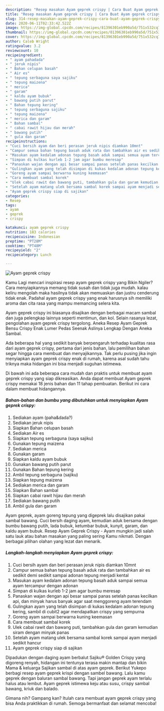 ```yaml
---
description: "Resep masakan Ayam geprek crispy | Cara Buat Ayam geprek crispy Yang Mudah Dan Praktis"
title: "Resep masakan Ayam geprek crispy | Cara Buat Ayam geprek crispy Yang Mudah Dan Praktis"
slug: 314-resep-masakan-ayam-geprek-crispy-cara-buat-ayam-geprek-crispy-yang-mudah-dan-praktis
date: 2020-06-11T02:33:42.522Z
image: https://img-global.cpcdn.com/recipes/81396301eb990a5d/751x532cq70/ayam-geprek-crispy-foto-resep-utama.jpg
thumbnail: https://img-global.cpcdn.com/recipes/81396301eb990a5d/751x532cq70/ayam-geprek-crispy-foto-resep-utama.jpg
cover: https://img-global.cpcdn.com/recipes/81396301eb990a5d/751x532cq70/ayam-geprek-crispy-foto-resep-utama.jpg
author: Caleb Wright
ratingvalue: 3.2
reviewcount: 10
recipeingredient:
- " ayam pahadada"
- " jeruk nipis"
- " Bahan celupan basah"
- " Air es"
- " tepung serbaguna saya sajiku"
- " tepung maizena"
- " merica"
- " garam"
- " kaldu ayam bubuk"
- " bawang putih parut"
- " Bahan tepung kering"
- " tepung serbaguna sajiku"
- " tepung maizena"
- " merica dan garam"
- " Bahan sambal"
- " cabai rawit hijau dan merah"
- " bawang putih"
- " gula dan garam"
recipeinstructions:
- "Cuci bersih ayam dan beri perasan jeruk nipis diamkan 10mnt"
- "Campur semua bahan tepung basah aduk rata dan tambahkan air es sedikit demi sedikit sampai adonan tepung menjadi kental"
- "Masukan ayam kedalam adonan tepung basah aduk sampai semua ayam tercampur dengan adonan"
- "Simpan di kulkas kurleb 1-2 jam agar bumbu meresap"
- "Panaskan wajan dengan api besar sampai panas setelah panas kecilkan api, dan minyak harus banyak agar saat menggoreng ayam terendam"
- "Gulingkan ayam yang telah disimpan di kukas kedalam adonan tepung kering, sambil di cubit2 agar mendapatkan crispy yang sempurna"
- "Goreng ayam sampai berwarna kuning keemasan"
- "Cara membuat sambal korek"
- "Ulek cabai rawit dan bawang puti, tambahkan gula dan garam kemudian siram dengan minyak panas"
- "Setelah ayam matang ulek bersama sambal korek sampai ayam menjadi sedikit hancur"
- "Ayam geprek crispy siap di sajikan"
categories:
- Resep
tags:
- ayam
- geprek
- crispy

katakunci: ayam geprek crispy 
nutrition: 183 calories
recipecuisine: Indonesian
preptime: "PT28M"
cooktime: "PT48M"
recipeyield: "2"
recipecategory: Lunch

---
```



![Ayam geprek crispy](https://img-global.cpcdn.com/recipes/81396301eb990a5d/751x532cq70/ayam-geprek-crispy-foto-resep-utama.jpg)

Kamu Lagi mencari inspirasi resep ayam geprek crispy yang Bikin Ngiler? Cara menyiapkannya memang tidak susah dan tidak juga mudah. kalau keliru mengolah maka hasilnya tidak akan memuaskan dan justru cenderung tidak enak. Padahal ayam geprek crispy yang enak harusnya sih memiliki aroma dan cita rasa yang mampu memancing selera kita.

Ayam geprek crispy ini biasanya disajikan dengan berbagai macam sambal dan juga pelengkap lainnya seperti mentimun, dan kol. Selain rasanya lezat, pengolahan ayam geprek crispy tergolong. Aneka Resep Ayam Geprek Bensu Crispy Enak Lumer Pedas Seenak Aslinya Lengkap Dengan Aneka Sambal.

Ada beberapa hal yang sedikit banyak berpengaruh terhadap kualitas rasa dari ayam geprek crispy, pertama dari jenis bahan, lalu pemilihan bahan segar hingga cara membuat dan menyajikannya. Tak perlu pusing jika ingin menyiapkan ayam geprek crispy enak di rumah, karena asal sudah tahu triknya maka hidangan ini bisa menjadi suguhan istimewa.


Di bawah ini ada beberapa cara mudah dan praktis untuk membuat ayam geprek crispy yang siap dikreasikan. Anda dapat membuat Ayam geprek crispy memakai 18 jenis bahan dan 11 tahap pembuatan. Berikut ini cara dalam membuat hidangannya.

<!--inarticleads1-->

##### Bahan-bahan dan bumbu yang dibutuhkan untuk menyiapkan Ayam geprek crispy:

1. Sediakan  ayam (paha&amp;dada?)
1. Sediakan  jeruk nipis
1. Siapkan  Bahan celupan basah
1. Sediakan  Air es
1. Siapkan  tepung serbaguna (saya sajiku)
1. Gunakan  tepung maizena
1. Sediakan  merica
1. Gunakan  garam
1. Siapkan  kaldu ayam bubuk
1. Gunakan  bawang putih parut
1. Gunakan  Bahan tepung kering
1. Ambil  tepung serbaguna (sajiku)
1. Siapkan  tepung maizena
1. Sediakan  merica dan garam
1. Siapkan  Bahan sambal
1. Siapkan  cabai rawit hijau dan merah
1. Sediakan  bawang putih
1. Ambil  gula dan garam


Ayam geprek, ayam goreng tepung yang digeprek lalu disajikan pakai sambal bawang. Cuci bersih daging ayam, kemudian aduk bersama dengan bumbu bawang putih, lada bubuk, ketumbar bubuk, kunyit, garam, dan kaldu ayam bubuk. Resep Ayam Geprek Crispy - Ayam mungkin jadi salah satu lauk atau bahan masakan yang paling sering Kamu nikmati. Dengan berbagai pilihan olahan yang lezat dan menarik. 

<!--inarticleads2-->

##### Langkah-langkah menyiapkan Ayam geprek crispy:

1. Cuci bersih ayam dan beri perasan jeruk nipis diamkan 10mnt
1. Campur semua bahan tepung basah aduk rata dan tambahkan air es sedikit demi sedikit sampai adonan tepung menjadi kental
1. Masukan ayam kedalam adonan tepung basah aduk sampai semua ayam tercampur dengan adonan
1. Simpan di kulkas kurleb 1-2 jam agar bumbu meresap
1. Panaskan wajan dengan api besar sampai panas setelah panas kecilkan api, dan minyak harus banyak agar saat menggoreng ayam terendam
1. Gulingkan ayam yang telah disimpan di kukas kedalam adonan tepung kering, sambil di cubit2 agar mendapatkan crispy yang sempurna
1. Goreng ayam sampai berwarna kuning keemasan
1. Cara membuat sambal korek
1. Ulek cabai rawit dan bawang puti, tambahkan gula dan garam kemudian siram dengan minyak panas
1. Setelah ayam matang ulek bersama sambal korek sampai ayam menjadi sedikit hancur
1. Ayam geprek crispy siap di sajikan


Dipadukan dengan daging ayam berbalut Sajiku® Golden Crispy yang digoreng renyah, hidangan ini tentunya terasa makin mantap dan bikin Mama &amp; keluarga Sajikan sambal di atas ayam geprek. Berikut Yukepo berbagi resep ayam geprek krispi dengan sambel bawang. Lalu kamu geprek dengan baluran sambal bawang. Tapi jangan geprek ayam terlalu halus atau lembut. Ayam geprek istimewa keju atau susu, crispy sambal bawang, kriuk dan balado. 

Gimana nih? Gampang kan? Itulah cara membuat ayam geprek crispy yang bisa Anda praktikkan di rumah. Semoga bermanfaat dan selamat mencoba!
